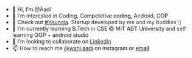 - 👋 Hi, I’m @Aadi
- 👀 I’m interested in Coding, Competetive coding, Android, OOP
- 👀 Check out [#Younoia](https://www.instagram.com/younoia.in/). Startup developed by me and my buddies :)
- 🌱 I’m currently learning B.Tech in CSE @ MIT ADT University and self learning OOP + android studio
- 💞️ I’m looking to collaborate on [LinkedIn](https://www.linkedin.com/in/aaditya-jagdale/)
- 📫 How to reach me [@wahi.aadi](https://www.instagram.com/wahi.aadi/) on instagram or [email](aadi.lf21r@gmail.com )
